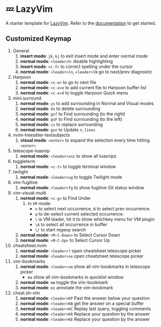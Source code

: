 # 💤 LazyVim

A starter template for [LazyVim](https://github.com/LazyVim/LazyVim).
Refer to the [documentation](https://lazyvim.github.io/installation) to get started.

## Customized Keymap

1. General
    1. __insert mode__: `jk`, `kj` to exit insert mode and enter normal mode
    2. __normal mode__: `<leader>h`: disable highlighting
    3. __insert mode__: `<c-f>` to correct spelling under the cursor
    4. __normal mode__: `<leader>ln`, `<leader>lN` go to next/prev diagnostic
2. Harpoon
    1. __normal mode__: `<c-e>` to go to next file
    2. __normal mode__: `<c-x>e` to add current file to Harpoon buffer list
    3. __normal mode__: `<c-x>d` to toggle Harpoon Quick menu
3. mini.surround
    1. __normal mode__: `ys` to add surrounding in Normal and Visual modes
    2. __normal mode__: `ds` to delete surrounding
    3. __normal mode__: `gsf` to Find surrounding (to the right)
    4. __normal mode__: `gsF` to Find surrounding (to the left)
    5. __normal mode__: `cs` to replace surrounding
    6. __normal mode__: `gsn` to Update `n_lines`
4. nvim-treesitter-textsubjects
    1. __visual mode__: `<enter>` to expand the selection every time hitting `<enter>`
5. telescope-luasnip
    1. __normal mode__: `<leader>sns` to show all luasnips
6. toggleterm
    1. __normal mode__: `<c-t>` to toggle terminal window
7. twilight
    1. __normal mode__: `<leader>ug` to toggle Twilight mode
8. vim-fugitive
    1. __normal mode__: `<leader>fg` to show fugitive Git status window
9. vim-visual-multi
    1. __normal mode__: `<c-g>` to Find Under
        1. In `VM` mode:
            * `n` to select next occurrence, `N` to select prev occurrence.
            * `q` to de-select current selected occurrence.
            * `\` is VM leader, hit it to show whichkey menu for VM plugin
            * `\A` to select all occurrence in buffer
            * `\/` to start regexp search
    2. __normal mode__: `<M-C-Down>` to Select Cursor Down
    3. __normal mode__: `<M-C-Up>` to Select Cursor Up
10. cheatsheet.nvim
    1. __normal mode__: `<leader>?` open cheatsheet telescope picker
    2. __normal mode__: `<leader>se` open cheatsheet telescope picker
11. vim-bookmarks
    1. __normal mode__: `<leader>sm` show all vim-bookmarks in telescope picker
        * `ma` show all vim-bookmarks in quicklist window
    2. __normal mode__: `mm` toggle the vim-bookmark
    3. __normal mode__: `mi` annotate the vim-bookmark
12. cheat.sh-vim
    1. __normal mode__: `<leader>KP` Past the answer below your question
    2. __normal mode__: `<leader>KB` get the answer on a special buffer
    3. __normal mode__: `<leader>KC` Replay last query, toggling comments
    4. __normal mode__: `<leader>KR` Replace your question by the answer
    5. __normal mode__: `<leader>KE` Replace your question by the answer
